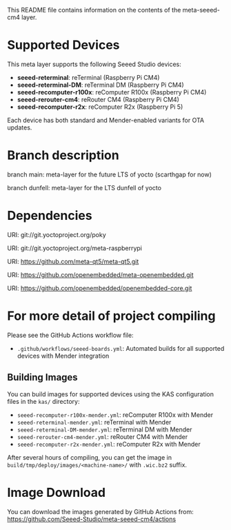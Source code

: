 This README file contains information on the contents of the meta-seeed-cm4 layer.

# Supported Devices

This meta layer supports the following Seeed Studio devices:

- **seeed-reterminal**: reTerminal (Raspberry Pi CM4)
- **seeed-reterminal-DM**: reTerminal DM (Raspberry Pi CM4)
- **seeed-recomputer-r100x**: reComputer R100x (Raspberry Pi CM4)
- **seeed-rerouter-cm4**: reRouter CM4 (Raspberry Pi CM4)
- **seeed-recomputer-r2x**: reComputer R2x (Raspberry Pi 5)

Each device has both standard and Mender-enabled variants for OTA updates.

# Branch description

branch main: meta-layer for the future LTS of yocto (scarthgap for now)

branch dunfell: meta-layer for the LTS dunfell of yocto

# Dependencies

  URI: git://git.yoctoproject.org/poky

  URI: git://git.yoctoproject.org/meta-raspberrypi

  URI: https://github.com/meta-qt5/meta-qt5.git

  URI: https://github.com/openembedded/meta-openembedded.git

  URI: https://github.com/openembedded/openembedded-core.git


# For more detail of project compiling

Please see the GitHub Actions workflow file:

- `.github/workflows/seeed-boards.yml`: Automated builds for all supported devices with Mender integration

## Building Images

You can build images for supported devices using the KAS configuration files in the `kas/` directory:

- `seeed-recomputer-r100x-mender.yml`: reComputer R100x with Mender
- `seeed-reterminal-mender.yml`: reTerminal with Mender  
- `seeed-reterminal-DM-mender.yml`: reTerminal DM with Mender
- `seeed-rerouter-cm4-mender.yml`: reRouter CM4 with Mender
- `seeed-recomputer-r2x-mender.yml`: reComputer R2x with Mender

After several hours of compiling, you can get the image in `build/tmp/deploy/images/<machine-name>/` with `.wic.bz2` suffix.

# Image Download

You can download the images generated by GitHub Actions from:
<https://github.com/Seeed-Studio/meta-seeed-cm4/actions>
